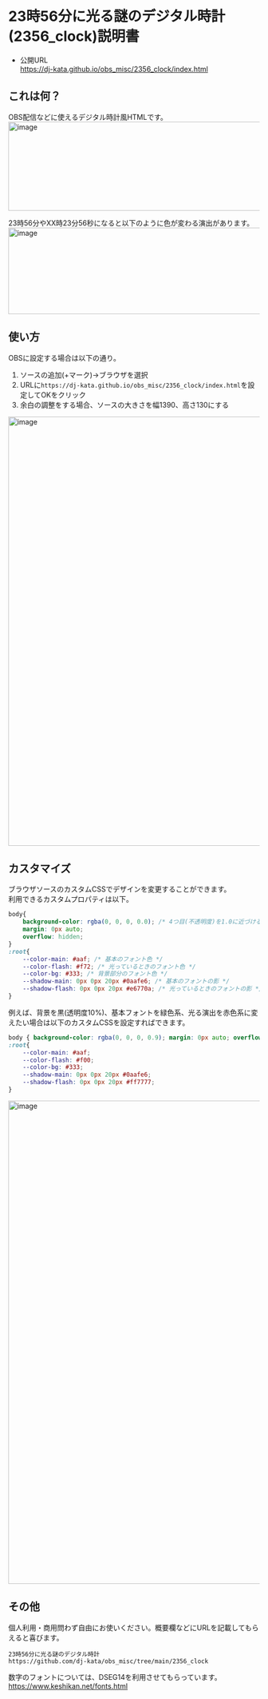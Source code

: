 # 23時56分に光る謎のデジタル時計(2356_clock)説明書
- 公開URL  
https://dj-kata.github.io/obs_misc/2356_clock/index.html

## これは何？
OBS配信などに使えるデジタル時計風HTMLです。
<img width="883" height="178" alt="image" src="https://github.com/user-attachments/assets/fc996677-5671-410f-8f05-661fd3dfa629" />

23時56分やXX時23分56秒になると以下のように色が変わる演出があります。
<img width="1383" height="173" alt="image" src="https://github.com/user-attachments/assets/bd0c3709-1d40-4865-8db2-1b690bad9ef3" />

## 使い方
OBSに設定する場合は以下の通り。
1. ソースの追加(+マーク)→ブラウザを選択
2. URLに```https://dj-kata.github.io/obs_misc/2356_clock/index.html```を設定してOKをクリック
3. 余白の調整をする場合、ソースの大きさを幅1390、高さ130にする
<img width="730" height="859" alt="image" src="https://github.com/user-attachments/assets/b1f8a4b4-e794-4b62-b7b7-20ceb2c393b8" />

## カスタマイズ
ブラウザソースのカスタムCSSでデザインを変更することができます。  
利用できるカスタムプロパティは以下。
```css
body{
    background-color: rgba(0, 0, 0, 0.0); /* 4つ目(不透明度)を1.0に近づけると背景色が濃くなります */
    margin: 0px auto;
    overflow: hidden;
}
:root{
    --color-main: #aaf; /* 基本のフォント色 */
    --color-flash: #f72; /* 光っているときのフォント色 */
    --color-bg: #333; /* 背景部分のフォント色 */
    --shadow-main: 0px 0px 20px #0aafe6; /* 基本のフォントの影 */
    --shadow-flash: 0px 0px 20px #e6770a; /* 光っているときのフォントの影 */
}
```

例えば、背景を黒(透明度10%)、基本フォントを緑色系、光る演出を赤色系に変えたい場合は以下のカスタムCSSを設定すればできます。
```css
body { background-color: rgba(0, 0, 0, 0.9); margin: 0px auto; overflow: hidden; }
:root{
    --color-main: #aaf;
    --color-flash: #f00;
    --color-bg: #333;
    --shadow-main: 0px 0px 20px #0aafe6;
    --shadow-flash: 0px 0px 20px #ff7777;
}
```
<img width="832" height="967" alt="image" src="https://github.com/user-attachments/assets/6ffc67a5-43c6-4dba-a886-e3a0157749de" />

## その他
個人利用・商用問わず自由にお使いください。概要欄などにURLを記載してもらえると喜びます。
```
23時56分に光る謎のデジタル時計
https://github.com/dj-kata/obs_misc/tree/main/2356_clock
```

数字のフォントについては、DSEG14を利用させてもらっています。
https://www.keshikan.net/fonts.html
